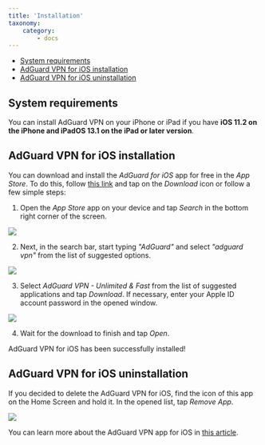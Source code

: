 ```yaml
---
title: 'Installation'
taxonomy:
    category:
        - docs
---
```

* [System requirements](#requirements)
* [AdGuard VPN for iOS installation](#install)
* [AdGuard VPN for iOS uninstallation](#uninstall)

<a name="requirements"></a>

## System requirements

You can install AdGuard VPN on your iPhone or iPad if you have **iOS 11.2 on the iPhone and iPadOS 13.1 on the iPad or later version**.

<a name="install"></a>

## AdGuard VPN for iOS installation

You can download and install the *AdGuard for iOS* app for free in the *App Store*. To do this, follow [this link](https://agrd.io/ios_vpn) and tap on the *Download* icon or follow a few simple steps:

1. Open the *App Store* app on your device and tap *Search* in the bottom right corner of the screen.

<img src="https://cdn.adguard.com/public/Adguard/kb/vpn-install/app-store-en.png" style="max-width: 350px; ">

2. Next, in the search bar, start typing *"AdGuard"* and select *"adguard vpn"* from the list of suggested options.

<img src="https://cdn.adguard.com/public/Adguard/kb/vpn-install/search-en.png" style="max-width: 350px; ">

3. Select *AdGuard VPN - Unlimited & Fast* from the list of suggested applications and tap *Download*. If necessary, enter your Apple ID account password in the opened window.

<img src="https://cdn.adguard.com/public/Adguard/kb/vpn-install/adguard-vpn-en.png" style="max-width: 350px; ">

4. Wait for the download to finish and tap *Open*.

AdGuard VPN for iOS has been successfully installed!

<a name="uninstall"></a>

## AdGuard VPN for iOS uninstallation

If you decided to delete the AdGuard VPN for iOS, find the icon of this app on the Home Screen and hold it. In the opened list, tap *Remove App*.

<img src="https://cdn.adguard.com/public/Adguard/kb/vpn-install/deinstall-en.png" style="max-width: 350px; ">

You can learn more about the AdGuard VPN app for iOS in [this article](https://kb.adguard.com/en/vpn/adguard-vpn-for-ios/overview).